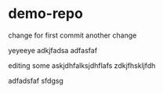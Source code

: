 # demo-repo
change for first commit
another change

yeyeeye
adkjfadsa
adfasfaf

editing some askjdhfalksjdhflafs
zdkjfhskljfdh

adfadsfaf
sfdgsg

